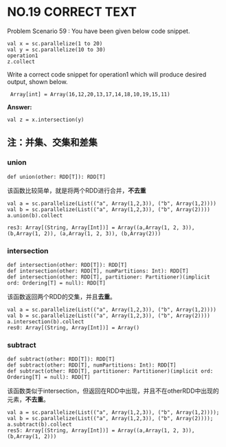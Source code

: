 # NO.19 CORRECT TEXT

Problem Scenario 59 : You have been given below code snippet.

```
val x = sc.parallelize(1 to 20)
val y = sc.parallelize(10 to 30)
operation1
z.collect
```

Write a correct code snippet for operation1 which will produce desired output, shown below.

```
 Array[int] = Array(16,12,20,13,17,14,18,10,19,15,11)
```

**Answer:**

```
val z = x.intersection(y)
```

## 注：并集、交集和差集

### union

```
def union(other: RDD[T]): RDD[T]
```

该函数比较简单，就是将两个RDD进行合并，**不去重**

```
val a = sc.parallelize(List(("a", Array(1,2,3)), ("b", Array(1,2))))
val b = sc.parallelize(List(("a", Array(1,2,3)), ("b", Array(2))))
a.union(b).collect

res3: Array[(String, Array[Int])] = Array((a,Array(1, 2, 3)), (b,Array(1, 2)), (a,Array(1, 2, 3)), (b,Array(2)))
```

### intersection

```
def intersection(other: RDD[T]): RDD[T]
def intersection(other: RDD[T], numPartitions: Int): RDD[T]
def intersection(other: RDD[T], partitioner: Partitioner)(implicit ord: Ordering[T] = null): RDD[T]
```

该函数返回两个RDD的交集，并且**去重**。

```
val a = sc.parallelize(List(("a", Array(1,2,3)), ("b", Array(1,2))))
val b = sc.parallelize(List(("a", Array(1,2,3)), ("b", Array(2))))
a.intersection(b).collect
res0: Array[(String, Array[Int])] = Array()
```

### subtract

```
def subtract(other: RDD[T]): RDD[T]
def subtract(other: RDD[T], numPartitions: Int): RDD[T]
def subtract(other: RDD[T], partitioner: Partitioner)(implicit ord: Ordering[T] = null): RDD[T]
```

该函数类似于intersection，但返回在RDD中出现，并且不在otherRDD中出现的元素，**不去重**。

```
val a = sc.parallelize(List(("a", Array(1,2,3)), ("b", Array(1,2))));
val b = sc.parallelize(List(("a", Array(1,2,3)), ("b", Array(2))));
a.subtract(b).collect
res5: Array[(String, Array[Int])] = Array((a,Array(1, 2, 3)), (b,Array(1, 2)))
```

